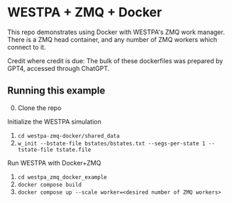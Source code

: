 # WESTPA + ZMQ + Docker

This repo demonstrates using Docker with WESTPA's ZMQ work manager.
There is a ZMQ head container, and any number of ZMQ workers which connect to it.

Credit where credit is due: The bulk of these dockerfiles was prepared by GPT4, accessed through ChatGPT.


## Running this example

0. Clone the repo

Initialize the WESTPA simulation
1. `cd westpa-zmq-docker/shared_data`
1. `w_init --bstate-file bstates/bstates.txt --segs-per-state 1 --tstate-file tstate.file`

Run WESTPA with Docker+ZMQ
1. `cd westpa_zmq_docker_example`
1. `docker compose build`
1. `docker compose up --scale worker=<desired number of ZMQ workers>`

